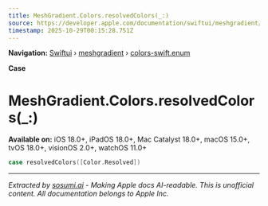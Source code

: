 ```yaml
---
title: MeshGradient.Colors.resolvedColors(_:)
source: https://developer.apple.com/documentation/swiftui/meshgradient/colors-swift.enum/resolvedcolors(_:)
timestamp: 2025-10-29T00:15:28.751Z
---
```


**Navigation:** [Swiftui](/documentation/swiftui) › [meshgradient](/documentation/swiftui/meshgradient) › [colors-swift.enum](/documentation/swiftui/meshgradient/colors-swift.enum)

**Case**

# MeshGradient.Colors.resolvedColors(_:)

**Available on:** iOS 18.0+, iPadOS 18.0+, Mac Catalyst 18.0+, macOS 15.0+, tvOS 18.0+, visionOS 2.0+, watchOS 11.0+

```swift
case resolvedColors([Color.Resolved])
```

---

*Extracted by [sosumi.ai](https://sosumi.ai) - Making Apple docs AI-readable.*
*This is unofficial content. All documentation belongs to Apple Inc.*

